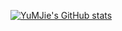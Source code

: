 [![YuMJie's GitHub stats](https://github-readme-stats.vercel.app/api?username=YuMJie&count_private=true&include_all_commits=true)](https://github.com/YuMJie/github-readme-stats)
